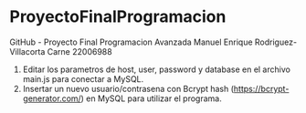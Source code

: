 # ProyectoFinalProgramacion
GitHub - Proyecto Final Programacion Avanzada 
Manuel Enrique Rodriguez-Villacorta Carne 22006988

1. Editar los parametros de host, user, password y database en el archivo main.js para conectar a MySQL.
2. Insertar un nuevo usuario/contrasena con Bcrypt hash (https://bcrypt-generator.com/) en MySQL para utilizar el programa.
